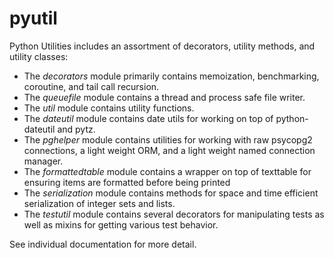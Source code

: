 pyutil
======
Python Utilities includes an assortment of decorators, utility methods, and utility classes:
- The _decorators_ module primarily contains memoization, benchmarking, coroutine, and tail call recursion.
- The _queuefile_ module contains a thread and process safe file writer.
- The _util_ module contains utility functions.
- The _dateutil_ module contains date utils for working on top of python-dateutil and pytz.
- The _pghelper_ module contains utilities for working with raw psycopg2 connections, a light weight ORM, and a light weight named connection manager.
- The _formattedtable_ module contains a wrapper on top of texttable for ensuring items are formatted before being printed
- The _serialization_ module contains methods for space and time efficient serialization of integer sets and lists.
- The _testutil_ module contains several decorators for manipulating tests as well as mixins for getting various test behavior.

See individual documentation for more detail.

